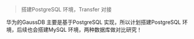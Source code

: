 >搭建PostgreSQL 环境，Transfer 对接

华为的GaussDB 主要是基于PostgreSQL 实现，所以计划搭建PostgreSQL 环境，后续也会搭建MySQL 环境，两种数据库做对比研究！